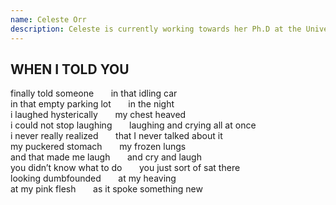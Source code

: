 ```yaml
---
name: Celeste Orr
description: Celeste is currently working towards her Ph.D at the University of Ottawa in the Institute of Feminist and Gender Studies. She has previously completed an M.A. in Philosophy at Queen’s University and an M.A. in Cultural Studies and Critical Theory at McMaster University.
---
```


<div class="poem">
  <h2>WHEN I TOLD YOU</h2>
  <p>
    finally told someone &nbsp;&nbsp;&nbsp;&nbsp;&nbsp; in that idling car<br>
    in that empty parking lot &nbsp;&nbsp;&nbsp;&nbsp;&nbsp; in the night<br>
    i laughed hysterically &nbsp;&nbsp;&nbsp;&nbsp;&nbsp; my chest heaved<br>
    i could not stop laughing &nbsp;&nbsp;&nbsp;&nbsp;&nbsp; laughing and crying all at once<br>
    i never really realized &nbsp;&nbsp;&nbsp;&nbsp;&nbsp; that I never talked about it<br>
    my puckered stomach &nbsp;&nbsp;&nbsp;&nbsp;&nbsp; my frozen lungs<br>
    and that made me laugh &nbsp;&nbsp;&nbsp;&nbsp;&nbsp; and cry and laugh<br>
    you didn’t know what to do &nbsp;&nbsp;&nbsp;&nbsp;&nbsp; you just sort of sat there<br>
    looking dumbfounded &nbsp;&nbsp;&nbsp;&nbsp;&nbsp; at my heaving<br>
    at my pink flesh &nbsp;&nbsp;&nbsp;&nbsp;&nbsp; as it spoke something new
  </p>
</div>
